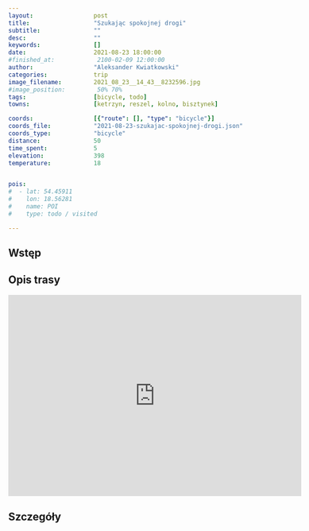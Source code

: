 ```yaml
---
layout:                 post
title:                  "Szukając spokojnej drogi"
subtitle:               ""
desc:                   ""
keywords:               []
date:                   2021-08-23 18:00:00
#finished_at:            2100-02-09 12:00:00
author:                 "Aleksander Kwiatkowski"
categories:             trip
image_filename:         2021_08_23__14_43__8232596.jpg
#image_position:         50% 70%
tags:                   [bicycle, todo]
towns:                  [ketrzyn, reszel, kolno, bisztynek]

coords:                 [{"route": [], "type": "bicycle"}]
coords_file:            "2021-08-23-szukajac-spokojnej-drogi.json"
coords_type:            "bicycle"
distance:               50
time_spent:             5
elevation:              398
temperature:            18


pois:
#  - lat: 54.45911
#    lon: 18.56281
#    name: POI
#    type: todo / visited

---
```



## Wstęp

## Opis trasy

<iframe height='405' width='590' frameborder='0' allowtransparency='true' scrolling='no' src='https://www.strava.com/activities/5840506787/embed/4eed75f6c1915f8a9f694b765aacd20cd77d9013'></iframe>

## Szczegóły
